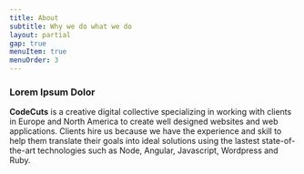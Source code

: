 ```yaml
---
title: About
subtitle: Why we do what we do
layout: partial
gap: true
menuItem: true
menuOrder: 3
---
```


### Lorem Ipsum Dolor

**CodeCuts** is a creative digital collective specializing in working with clients in Europe and North America to create well designed websites and web applications. Clients hire us because we have the experience and skill to help them translate their goals into ideal solutions using the lastest state-of-the-art technologies such as Node, Angular, Javascript, Wordpress and Ruby.